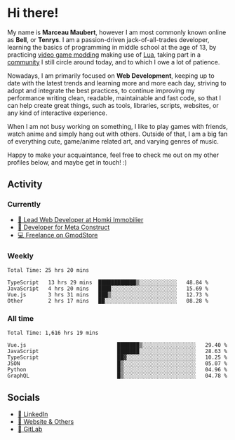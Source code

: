 # Hi there!

My name is **Marceau Maubert**, however I am most commonly known online as **Bell**, or **Tenrys**. I am a passion-driven jack-of-all-trades developer, learning the basics of programming in middle school at the age of 13, by practicing [video game modding](https://garrysmod.com) making use of [Lua](https://lua.org), taking part in a [community](https://metastruct.net) I still circle around today, and to which I owe a lot of patience.

Nowadays, I am primarily focused on **Web Development**, keeping up to date with the latest trends and learning more and more each day, striving to adopt  and integrate the best practices, to continue improving my performance writing clean, readable, maintainable and fast code, so that I can help create great things, such as tools, libraries, scripts, websites, or any kind of interactive experience.

When I am not busy working on something, I like to play games with friends, watch anime and simply hang out with others. Outside of that, I am a big fan of everything cute, game/anime related art, and varying genres of music.

Happy to make your acquaintance, feel free to check me out on my other profiles below, and maybe get in touch! :)

## Activity

### Currently

- [🏢 Lead Web Developer at Homki Immobilier](https://homki-immobilier.com)
- [🎈 Developer for Meta Construct](https://metastruct.net)
- [💻 Freelance on GmodStore](https://www.gmodstore.com/users/Tenrys)

### Weekly
<!--START_SECTION:wakaWeekly-->

```text
Total Time: 25 hrs 20 mins

TypeScript   13 hrs 29 mins  ████████████▒░░░░░░░░░░░░   48.84 %
JavaScript   4 hrs 20 mins   ████░░░░░░░░░░░░░░░░░░░░░   15.69 %
Vue.js       3 hrs 31 mins   ███▒░░░░░░░░░░░░░░░░░░░░░   12.73 %
Other        2 hrs 17 mins   ██░░░░░░░░░░░░░░░░░░░░░░░   08.28 %
```

<!--END_SECTION:wakaWeekly-->

### All time
<!--START_SECTION:wakaTotal-->

```text
Total Time: 1,616 hrs 19 mins

Vue.js                             ███████▒░░░░░░░░░░░░░░░░░   29.40 %
JavaScript                         ███████░░░░░░░░░░░░░░░░░░   28.63 %
TypeScript                         ██▓░░░░░░░░░░░░░░░░░░░░░░   10.25 %
JSON                               █▒░░░░░░░░░░░░░░░░░░░░░░░   05.07 %
Python                             █▒░░░░░░░░░░░░░░░░░░░░░░░   04.96 %
GraphQL                            █▒░░░░░░░░░░░░░░░░░░░░░░░   04.78 %
```

<!--END_SECTION:wakaTotal-->

## Socials

- [👔 LinkedIn](https://www.linkedin.com/in/marceau-maubert)
- [🔗 Website & Others](https://bell.moe)
- [🦊 GitLab](https://gitlab.com/Tenrys)
